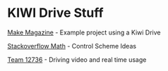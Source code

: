 # KIWI Drive Stuff #

[Make Magazine](https://makezine.com/projects/kiwi//) - Example project using a Kiwi Drive

[Stackoverflow Math](https://stackoverflow.com/questions/3748037/how-to-control-a-kiwi-drive-robot) - Control Scheme Ideas

[Team 12736](https://www.youtube.com/watch?v=luzvJ3wJkNU) - Driving video and real time usage


